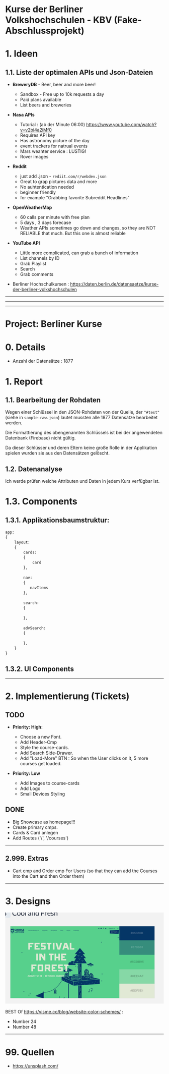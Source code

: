 # Kurse der Berliner Volkshochschulen - KBV (Fake-Abschlussprojekt)

# 1. Ideen
## 1.1. Liste der optimalen APIs und Json-Dateien

* __BreweryDB__ - Beer, beer and more beer!
    * Sandbox - Free up to 10k requests a day
    * Paid plans available
    * List beers and breweries

* __Nasa APIs__
    * Tutorial : (ab der Minute 06:00) https://www.youtube.com/watch?v=v2bi4a2iMf0 
    * Requires API key
    * Has astronomy picture of the day
    * event trackers for natrual events
    * Mars weahter service : LUSTIG!
    * Rover images
    
* __Reddit__
    * just add .json - ``rediit.com/r/webdev.json``
    * Great to grap pictures data and more
    * No auhtentication needed
    * beginner friendly
    * for example "Grabbing favorite Subreddit Headlines"
    
* __OpenWeatherMap__
    * 60 calls per minute with free plan
    * 5 days , 3 days forecase
    * Weather APIs sometimes go down and changes, so they are NOT RELIABLE that much. But this one is almost reliable
    
* __YouTube API__
    * Little more complicated, can grab a bunch of information
    * List channels by ID
    * Grab Playlist
    * Search
    * Grab comments

* Berliner Hochschulkursen : https://daten.berlin.de/datensaetze/kurse-der-berliner-volkshochschulen
___
___
___

# Project: Berliner Kurse

# 0. Details
* Anzahl der Datensätze : 1877

# 1. Report

## 1.1. Bearbeitung der Rohdaten
Wegen einer Schlüssel in den JSON-Rohdaten von der Quelle, der ``"#test"`` (siehe in ``sample-raw.json``) lautet mussten alle 1877 Datensätze bearbeitet werden. 

Die Formattierung des obengenannten Schlüssels ist bei der angewendeten Datenbank (Firebase) nicht gültig.

Da dieser Schlüsser und deren Eltern keine große Rolle in der Applikation spielen wurden sie aus den Datensätzen gelöscht. 

## 1.2. Datenanalyse
Ich werde prüfen welche Attributen und Daten in jedem Kurs verfügbar ist.

# 1.3. Components

## 1.3.1. Applikationsbaumstruktur:
```
app: 
{
    layout: 
    {
        cards: 
        {
            card   
        },

        nav: 
        {
           navItems    
        },

        search: 
        {
               
        },

        advSearch: 
        {
               
        },
    }
}
```



## 1.3.2. UI Components
 
___

# 2. Implementierung (Tickets)
## TODO 
* __Priority: High:__
    * Choose a new Font.
    * Add Header-Cmp
    * Style the course-cards.
    * Add Search Side-Drawer.
    * Add "Load-More" BTN : So when the User clicks on it, 5 more courses get loaded.

* __Priority: Low__
    * Add Images to course-cards
    * Add Logo
    * Small Devices Styling

## DONE
* Big Showcase as homepage!!!
* Create primary cmps.
* Cards & Card anlegen
* Add Routes ('/', '/courses')
___

## 2.999. Extras
* Cart cmp and Order cmp For Users (so that they can add the Courses into the Cart and then Order them)
___

# 3. Designs

![Design 01](./bilder/design-inspiration-01.png)

BEST Of https://visme.co/blog/website-color-schemes/ :

* Number 24
* Number 48

___

# 99. Quellen
* https://unsplash.com/